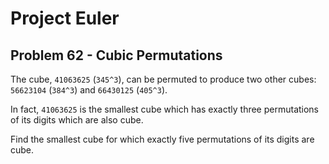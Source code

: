 # Project Euler

## Problem 62 - Cubic Permutations

The cube, `41063625` (`345^3`), can be permuted to produce two other cubes: `56623104` (`384^3`) and `66430125` (`405^3`).

In fact, `41063625` is the smallest cube which has exactly three permutations of its digits which are also cube.

Find the smallest cube for which exactly five permutations of its digits are cube.
